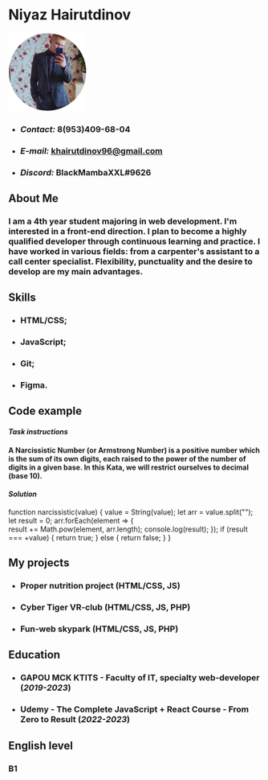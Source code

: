 # Niyaz Hairutdinov
![personal-photo](/img/Ellipse%2019.png "photo")
* ### *Contact:* 8(953)409-68-04
* ### *E-mail:* khairutdinov96@gmail.com
* ### *Discord:* BlackMambaXXL#9626

## About Me
### I am a 4th year student majoring in web development. I'm interested in a front-end direction. I plan to become a highly qualified developer through continuous learning and practice. I have worked in various fields: from a carpenter's assistant to a call center specialist. Flexibility, punctuality and the desire to develop are my main advantages.

## Skills
* ### HTML/CSS;
* ### JavaScript;
* ### Git;
* ### Figma.

## Code example
#### *Task instructions*
#### A Narcissistic Number (or Armstrong Number) is a positive number which is the sum of its own digits, each raised to the power of the number of digits in a given base. In this Kata, we will restrict ourselves to decimal (base 10).
#### *Solution*

function narcissistic(value) {
    value = String(value);
    let arr = value.split("");
    let result = 0;
    arr.forEach(element => {           
        result += Math.pow(element, arr.length);
        console.log(result);
    });
    if (result === +value) {
        return true;
    } else {
        return false;
    }
}

## My projects
* ### Proper nutrition project (HTML/CSS, JS)
* ### Cyber Tiger VR-club (HTML/CSS, JS, PHP)
* ### Fun-web skypark (HTML/CSS, JS, PHP)

## Education
* ### GAPOU MCK KTITS - Faculty of IT, specialty web-developer (*2019-2023*)
* ### Udemy - The Complete JavaScript + React Course - From Zero to Result (*2022-2023*)

## English level
### B1

